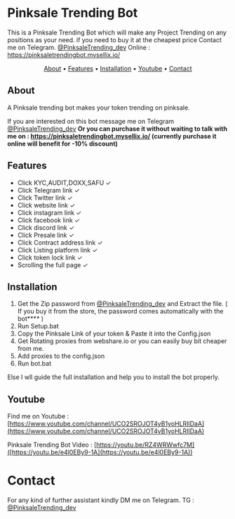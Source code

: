 # Pinksale Trending Bot
This is a Pinksale Trending Bot which will make any Project Trending on any positions as your need. if you need to buy it at the cheapest price Contact me on Telegram. [@PinksaleTrending_dev](https://t.me/PinksaleTrending_dev)
Online :  https://pinksaletrendingbot.mysellix.io/

</p>

<p align="center">
  <a href="#about">About</a>
  •
  <a href="#features">Features</a>
  •
  <a href="#installation">Installation</a>
  •
  <a href="#Youtube">Youtube</a>
   •
  <a href="#Contact">Contact</a>
</p>

## About
A Pinksale trending bot makes your token trending on pinksale.

If you are interested on this bot message me on Telegram [@PinksaleTrending_dev](https://t.me/PinksaleTrending_dev)
**Or you can purchase it without waiting to talk with me on : https://pinksaletrendingbot.mysellix.io/  (currently purchase it online will benefit for -10% discount)**

## Features
- Click KYC,AUDIT,DOXX,SAFU ✓
- Click Telegram link ✓
- Click Twitter link ✓
- Click website link ✓
- Click instagram link ✓
- Click facebook link ✓
- Click discord link ✓
- Click Presale link ✓
- Click Contract address link ✓
- Click Listing platform link ✓
- Click token lock link ✓
- Scrolling the full page ✓

## Installation
1) Get the Zip password from [@PinksaleTrending_dev](https://t.me/PinksaleTrending_dev) and Extract the file. ( If you buy it from the store, the password comes automatically with the bot**** )
2) Run Setup.bat 
3) Copy the Pinksale Link of your token & Paste it into the Config.json 
4) Get Rotating proxies from webshare.io or you can easily buy bit cheaper from me.
5) Add proxies to the config.json 
6) Run bot.bat 

Else I wll guide the full installation and help you to install the bot properly.

## Youtube
Find me on Youtube : [https://www.youtube.com/channel/UCO2SROJOT4yB1yoHLRIlDaA](https://www.youtube.com/channel/UCO2SROJOT4yB1yoHLRIlDaA)

Pinksale Trending Bot Video : [https://youtu.be/RZ4WRWwfc7M]([https://youtu.be/e4l0EBy9-1A](https://youtu.be/e4l0EBy9-1A))

# Contact

For any kind of further assistant kindly DM me on Telegram.
TG : [@PinksaleTrending_dev](https://t.me/PinksaleTrending_dev)
